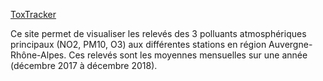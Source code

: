 [ToxTracker](https://toxtracker.github.io)

Ce site permet de visualiser les relevés des 3 polluants atmosphériques principaux (NO2, PM10, O3) aux différentes stations en région Auvergne-Rhône-Alpes.
Ces relevés sont les moyennes mensuelles sur une année (décembre 2017 à décembre 2018).